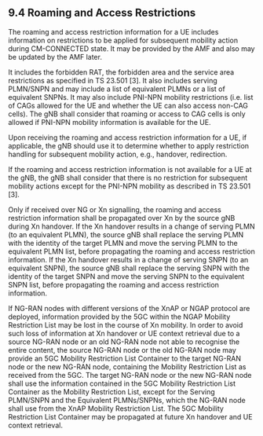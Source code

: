 ## 9.4 Roaming and Access Restrictions

The roaming and access restriction information for a UE includes
information on restrictions to be applied for subsequent mobility action
during CM-CONNECTED state. It may be provided by the AMF and also may be
updated by the AMF later.

It includes the forbidden RAT, the forbidden area and the service area
restrictions as specified in TS 23.501 \[3\]. It also includes serving
PLMN/SNPN and may include a list of equivalent PLMNs or a list of
equivalent SNPNs. It may also include PNI-NPN mobility restrictions
(i.e. list of CAGs allowed for the UE and whether the UE can also access
non-CAG cells). The gNB shall consider that roaming or access to CAG
cells is only allowed if PNI-NPN mobility information is available for
the UE.

Upon receiving the roaming and access restriction information for a UE,
if applicable, the gNB should use it to determine whether to apply
restriction handling for subsequent mobility action, e.g., handover,
redirection.

If the roaming and access restriction information is not available for a
UE at the gNB, the gNB shall consider that there is no restriction for
subsequent mobility actions except for the PNI-NPN mobility as described
in TS 23.501 \[3\].

Only if received over NG or Xn signalling, the roaming and access
restriction information shall be propagated over Xn by the source gNB
during Xn handover. If the Xn handover results in a change of serving
PLMN (to an equivalent PLMN), the source gNB shall replace the serving
PLMN with the identity of the target PLMN and move the serving PLMN to
the equivalent PLMN list, before propagating the roaming and access
restriction information. If the Xn handover results in a change of
serving SNPN (to an equivalent SNPN), the source gNB shall replace the
serving SNPN with the identity of the target SNPN and move the serving
SNPN to the equivalent SNPN list, before propagating the roaming and
access restriction information.

If NG-RAN nodes with different versions of the XnAP or NGAP protocol are
deployed, information provided by the 5GC within the NGAP Mobility
Restriction List may be lost in the course of Xn mobility. In order to
avoid such loss of information at Xn handover or UE context retrieval
due to a source NG-RAN node or an old NG-RAN node not able to recognise
the entire content, the source NG-RAN node or the old NG-RAN node may
provide an 5GC Mobility Restriction List Container to the target NG-RAN
node or the new NG-RAN node, containing the Mobility Restriction List as
received from the 5GC. The target NG-RAN node or the new NG-RAN node
shall use the information contained in the 5GC Mobility Restriction List
Container as the Mobility Restriction List, except for the Serving
PLMN/SNPN and the Equivalent PLMNs/SNPNs, which the NG-RAN node shall
use from the XnAP Mobility Restriction List. The 5GC Mobility
Restriction List Container may be propagated at future Xn handover and
UE context retrieval.